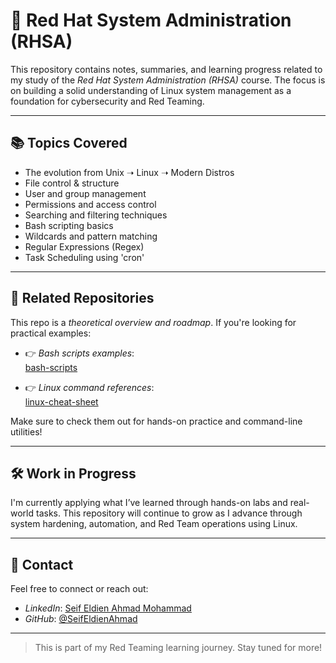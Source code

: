 # 🐧 Red Hat System Administration (RHSA)

This repository contains notes, summaries, and learning progress related to my study of the *Red Hat System Administration (RHSA)* course. The focus is on building a solid understanding of Linux system management as a foundation for cybersecurity and Red Teaming.

---

## 📚 Topics Covered

- The evolution from Unix ➝ Linux ➝ Modern Distros
- File control & structure
- User and group management
- Permissions and access control
- Searching and filtering techniques
- Bash scripting basics
- Wildcards and pattern matching
- Regular Expressions (Regex)
- Task Scheduling using 'cron'

---

## 🔗 Related Repositories

This repo is a *theoretical overview and roadmap*. If you're looking for practical examples:

- 👉 *Bash scripts examples*:  
  [bash-scripts]([https://github.com/your-username/bash-scripts](https://github.com/SeifEldienAhmad/BashScripts))

- 👉 *Linux command references*:  
  [linux-cheat-sheet]([https://github.com/your-username/linux-cheat-sheet](https://github.com/SeifEldienAhmad/Linux-cheatsheet-seif))

Make sure to check them out for hands-on practice and command-line utilities!

---

## 🛠️ Work in Progress

I'm currently applying what I’ve learned through hands-on labs and real-world tasks. This repository will continue to grow as I advance through system hardening, automation, and Red Team operations using Linux.

---

## 📩 Contact

Feel free to connect or reach out:
- *LinkedIn*: [Seif Eldien Ahmad Mohammad](https://www.linkedin.com/in/seif-eldein-ahmad-mohammad-2263362bb)
- *GitHub*: [@SeifEldienAhmad](https://github.com/SeifEldienAhmad)
---

> This is part of my Red Teaming learning journey. Stay tuned for more!
